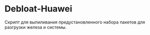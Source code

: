 # Debloat-Huawei
Скрипт для выпиливания предустановленного набора пакетов для разгрузки железа и системы. 
